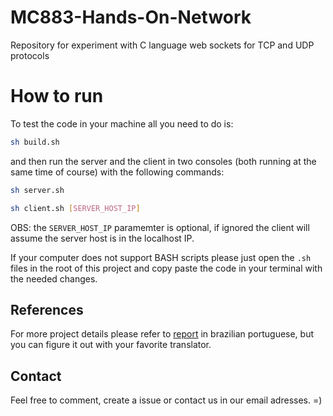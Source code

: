 # MC883-Hands-On-Network
Repository for experiment with C language web sockets for TCP and UDP protocols

# How to run
To test the code in your machine all you need to do is:
```BASH
sh build.sh
```
and then run the server and the client in two consoles (both running at the same time of course) with the following commands:
```BASH
sh server.sh
```
```BASH
sh client.sh [SERVER_HOST_IP]
```
OBS: the `SERVER_HOST_IP` paramemter is optional, if ignored the client will assume the server host is in the localhost IP.

If your computer does not support BASH scripts please just open the `.sh` files in the root of this project and copy paste the code in your terminal with the needed changes.

## References
For more project details please refer to [report](https://docs.google.com/document/d/11aX--F5ngLT0uvbNKlXHNPYNgD9YS2S-srq4f5oanVg/edit?usp=sharing) in brazilian portuguese, but you can figure it out with your favorite translator.

## Contact
Feel free to comment, create a issue or contact us in our email adresses. =)
